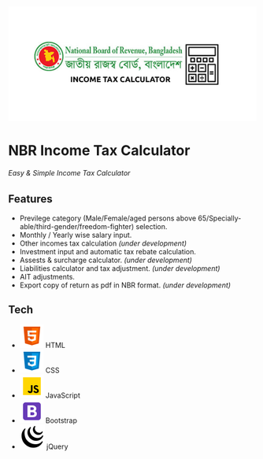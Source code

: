 
![NBR Income Tax Calculator](https://github.com/an-amin/nbr-incometax-calculator/raw/main/img/nbr-tax-calculator-thumbnail.png)
# NBR Income Tax Calculator
###### Easy & Simple Income Tax Calculator 

## Features
* Previlege category (Male/Female/aged persons above 65/Specially-able/third-gender/freedom-fighter) selection.
* Monthly / Yearly wise salary input.
* Other incomes tax calculation _(under development)_
* Investment input and automatic tax rebate calculation.
* Assests & surcharge calculator. _(under development)_
* Liabilities calculator and tax adjustment. _(under development)_
* AIT adjustments.
* Export copy of return as pdf in NBR format.  _(under development)_

## Tech
- ![HTML](https://github.com/an-amin/nbr-incometax-calculator/raw/main/img/tech/icons8-html5-48.png) HTML
- ![CSS](https://github.com/an-amin/nbr-incometax-calculator/raw/main/img/tech/icons8-css3-48.png) CSS
- ![JavaScript](https://github.com/an-amin/nbr-incometax-calculator/raw/main/img/tech/icons8-javascript-48.png) JavaScript
- ![Bootstrap](https://github.com/an-amin/nbr-incometax-calculator/raw/main/img/tech/icons8-bootstrap-48.png) Bootstrap
- ![jQuery](https://github.com/an-amin/nbr-incometax-calculator/raw/main/img/tech/icons8-jquery-50(1).png) jQuery
